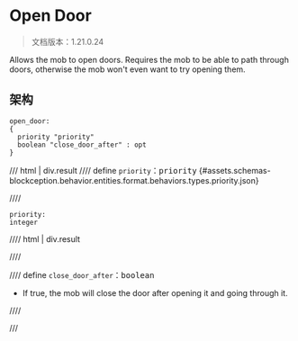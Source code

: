 # Open Door

> 文档版本：1.21.0.24

Allows the mob to open doors. Requires the mob to be able to path through doors, otherwise the mob won't even want to try opening them.

## 架构

```mcschema
open_door:
{
  priority "priority"
  boolean "close_door_after" : opt
}

```

/// html | div.result
//// define
`priority`：<samp>priority</samp> {#assets.schemas-blockception.behavior.entities.format.behaviors.types.priority.json}


////

```mcschema
priority:
integer

```

//// html | div.result

////



//// define
`close_door_after`：<samp>boolean</samp>

- If true, the mob will close the door after opening it and going through it.


////


///

